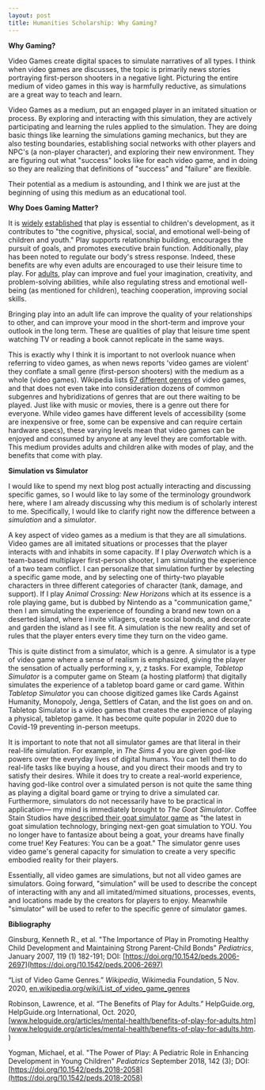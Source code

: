 ```yaml
---
layout: post
title: Humanities Scholarship: Why Gaming?
---
```

**Why Gaming?**

Video Games create digital spaces to simulate narratives of all types. I think when video games are discusses, the topic is primarily news stories portraying first-person shooters in a negative light. Picturing the entire medium of video games in this way is harmfully reductive, as simulations are a great way to teach and learn.

Video Games as a medium, put an engaged player in an imitated situation or process. By exploring and interacting with this simulation, they are actively participating and learning the rules applied to the simulation. They are doing basic things like learning the simulations gaming mechanics, but they are also testing boundaries, establishing social networks with other players and NPC's (a non-player character), and exploring their new environment. They are figuring out what "success" looks like for each video game, and in doing so they are realizing that definitions of "success" and "failure" are flexible. 

Their potential as a medium is astounding, and I think we are just at the beginning of using this medium as an educational tool. 


**Why Does Gaming Matter?**

It is [widely](https://pediatrics.aappublications.org/content/119/1/182) [established](https://pediatrics.aappublications.org/content/142/3/e20182058) that play is essential to children's development, as it contributes to "the cognitive, physical, social, and emotional well-being of children and youth." Play supports relationship building, encourages the pursuit of goals, and promotes executive brain function. Additionally, play has been noted to regulate our body's stress response. Indeed, these benefits are why even adults are encouraged to use their leisure time to play. For [adults](https://www.helpguide.org/articles/mental-health/benefits-of-play-for-adults.htm), play can improve and fuel your imagination, creativity, and problem-solving abilities, while also regulating stress and emotional well-being (as mentioned for children), teaching cooperation, improving social skills.

Bringing play into an adult life can improve the quality of your relationships to other, and can improve your mood in the short-term and improve your outlook in the long term. These are qualities of play that leisure time spent watching TV or reading a book cannot replicate in the same ways.

This is exactly why I think it is important to not overlook nuance when referring to video games, as when news reports 'video games are violent' they conflate a small genre (first-person shooters) with the medium as a whole (video games). Wikipedia lists [67 different genres](https://en.wikipedia.org/wiki/List_of_video_game_genres) of video games, and that does not even take into consideration dozens of common subgenres and hybridizations of genres that are out there waiting to be played. Just like with music or movies, there is a genre out there for everyone. While video games have different levels of accessibility (some are inexpensive or free, some can be expensive and can require certain hardware specs), these varying levels mean that video games can be enjoyed and consumed by anyone at any level they are comfortable with. This medium provides adults and children alike with modes of play, and the benefits that come with play.


**Simulation vs Simulator**

I would like to spend my next blog post actually interacting and discussing specific games, so I would like to lay some of the terminology groundwork here, where I am already discussing why this medium is of scholarly interest to me. Specifically, I would like to clarify right now the difference between a _simulation_ and a _simulator_. 

A key aspect of video games as a medium is that they are all simulations. Video games are all imitated situations or processes that the player interacts with and inhabits in some capacity. If I play _Overwatch_ which is a team-based multiplayer first-person shooter, I am simulating the experience of a two team conflict. I can personalize that simulation further by selecting a specific game mode, and by selecting one of thirty-two playable characters in three different categories of character (tank, damage, and support). If I play _Animal Crossing: New Horizons_ which at its essence is a role playing game, but is dubbed by Nintendo as a "communication game," then I am simulating the experience of founding a brand new town on a deserted island, where I invite villagers, create social bonds, and decorate and garden the island as I see fit. A simulation is the new reality and set of rules that the player enters every time they turn on the video game.

This is quite distinct from a simulator, which is a genre. A simulator is a type of video game where a sense of realism is emphasized, giving the player the sensation of actually performing x, y, z tasks. For example, _Tabletop Simulator_ is a computer game on Steam (a hosting platform) that digitally simulates the experience of a tabletop board game or card game. Within _Tabletop Simulator_ you can choose digitized games like Cards Against Humanity, Monopoly, Jenga, Settlers of Catan, and the list goes on and on. Tabletop Simulator is a video games that creates the experience of playing a physical, tabletop game. It has become quite popular in 2020 due to Covid-19 preventing in-person meetups. 

It is important to note that not all simulator games are that literal in their real-life simulation. For example, in _The Sims 4_ you are given god-like powers over the everyday lives of digital humans. You can tell them to do real-life tasks like buying a house, and you direct their moods and try to satisfy their desires. While it does try to create a real-world experience, having god-like control over a simulated person is not quite the same thing as playing a digital board game or trying to drive a simulated car. Furthermore, simulators do not necessarily have to be practical in application— my mind is immediately brought to _The Goat Simulator_. Coffee Stain Studios have [described their goat simulator game](https://store.steampowered.com/app/265930/Goat_Simulator/) as "the latest in goat simulation technology, bringing next-gen goat simulation to YOU. You no longer have to fantasize about being a goat, your dreams have finally come true! Key Features: You can be a goat." The simulator genre uses video game's general capacity for simulation to create a very specific embodied reality for their players.

Essentially, all video games are simulations, but not all video games are simulators. Going forward, "simulation" will be used to describe the concept of interacting with any and all imitated/mimed situations, processes, events, and locations made by the creators for players to enjoy. Meanwhile "simulator" will be used to refer to the specific genre of simulator games.

**Bibliography**

Ginsburg, Kenneth R., et al. "The Importance of Play in Promoting Healthy Child Development and Maintaining Strong Parent-Child Bonds" _Pediatrics_, January 2007, 119 (1) 182-191; DOI: [https://doi.org/10.1542/peds.2006-2697](https://doi.org/10.1542/peds.2006-2697)

“List of Video Game Genres.” _Wikipedia_, Wikimedia Foundation, 5 Nov. 2020, [en.wikipedia.org/wiki/List_of_video_game_genres](en.wikipedia.org/wiki/List_of_video_game_genres)

Robinson, Lawrence, et al. “The Benefits of Play for Adults.” HelpGuide.org, HelpGuide.org International, Oct. 2020, [www.helpguide.org/articles/mental-health/benefits-of-play-for-adults.htm](www.helpguide.org/articles/mental-health/benefits-of-play-for-adults.htm.  )

Yogman, Michael, et al. "The Power of Play: A Pediatric Role in Enhancing Development in Young Children" _Pediatrics_ September 2018, 142 (3); DOI: [https://doi.org/10.1542/peds.2018-2058](https://doi.org/10.1542/peds.2018-2058)